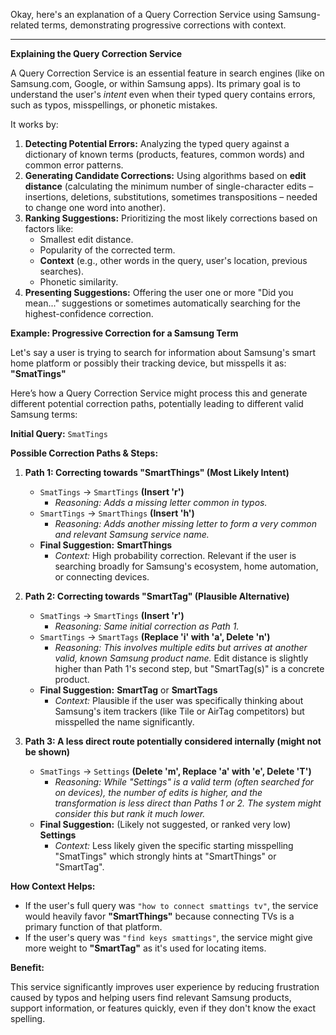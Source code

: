 Okay, here's an explanation of a Query Correction Service using Samsung-related terms, demonstrating progressive corrections with context.

---

**Explaining the Query Correction Service**

A Query Correction Service is an essential feature in search engines (like on Samsung.com, Google, or within Samsung apps). Its primary goal is to understand the user's *intent* even when their typed query contains errors, such as typos, misspellings, or phonetic mistakes.

It works by:

1.  **Detecting Potential Errors:** Analyzing the typed query against a dictionary of known terms (products, features, common words) and common error patterns.
2.  **Generating Candidate Corrections:** Using algorithms based on **edit distance** (calculating the minimum number of single-character edits – insertions, deletions, substitutions, sometimes transpositions – needed to change one word into another).
3.  **Ranking Suggestions:** Prioritizing the most likely corrections based on factors like:
    *   Smallest edit distance.
    *   Popularity of the corrected term.
    *   **Context** (e.g., other words in the query, user's location, previous searches).
    *   Phonetic similarity.
4.  **Presenting Suggestions:** Offering the user one or more "Did you mean..." suggestions or sometimes automatically searching for the highest-confidence correction.

**Example: Progressive Correction for a Samsung Term**

Let's say a user is trying to search for information about Samsung's smart home platform or possibly their tracking device, but misspells it as: **"SmatTings"**

Here’s how a Query Correction Service might process this and generate different potential correction paths, potentially leading to different valid Samsung terms:

**Initial Query:** `SmatTings`

**Possible Correction Paths & Steps:**

1.  **Path 1: Correcting towards "SmartThings" (Most Likely Intent)**
    *   `SmatTings` → `SmartTings` **(Insert 'r')**
        *   *Reasoning: Adds a missing letter common in typos.*
    *   `SmartTings` → `SmartThings` **(Insert 'h')**
        *   *Reasoning: Adds another missing letter to form a very common and relevant Samsung service name.*
    *   **Final Suggestion:** **SmartThings**
        *   *Context:* High probability correction. Relevant if the user is searching broadly for Samsung's ecosystem, home automation, or connecting devices.

2.  **Path 2: Correcting towards "SmartTag" (Plausible Alternative)**
    *   `SmatTings` → `SmartTings` **(Insert 'r')**
        *   *Reasoning: Same initial correction as Path 1.*
    *   `SmartTings` → `SmartTags` **(Replace 'i' with 'a', Delete 'n')**
        *   *Reasoning: This involves multiple edits but arrives at another valid, known Samsung product name.* Edit distance is slightly higher than Path 1's second step, but "SmartTag(s)" is a concrete product.
    *   **Final Suggestion:** **SmartTag** or **SmartTags**
        *   *Context:* Plausible if the user was specifically thinking about Samsung's item trackers (like Tile or AirTag competitors) but misspelled the name significantly.

3.  **Path 3: A less direct route potentially considered internally (might not be shown)**
    *   `SmatTings` → `Settings` **(Delete 'm', Replace 'a' with 'e', Delete 'T')**
        *   *Reasoning: While "Settings" is a valid term (often searched for on devices), the number of edits is higher, and the transformation is less direct than Paths 1 or 2. The system might consider this but rank it much lower.*
    *   **Final Suggestion:** (Likely not suggested, or ranked very low) **Settings**
        *   *Context:* Less likely given the specific starting misspelling "SmatTings" which strongly hints at "SmartThings" or "SmartTag".

**How Context Helps:**

*   If the user's full query was `"how to connect smattings tv"`, the service would heavily favor **"SmartThings"** because connecting TVs is a primary function of that platform.
*   If the user's query was `"find keys smattings"`, the service might give more weight to **"SmartTag"** as it's used for locating items.

**Benefit:**

This service significantly improves user experience by reducing frustration caused by typos and helping users find relevant Samsung products, support information, or features quickly, even if they don't know the exact spelling.
